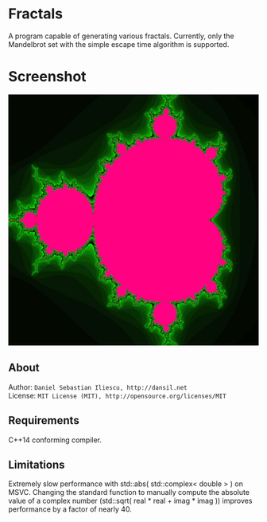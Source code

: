 <!--
[![Build Status](https://travis-ci.org/danielil/Fractals.svg?branch=master)](https://travis-ci.org/danielil/Fractals) [![Build status](https://ci.appveyor.com/api/projects/status/52l4k6pp40sju7a9?svg=true)](https://ci.appveyor.com/project/danielil/fractals)
-->
Fractals
================

A program capable of generating various fractals. Currently, only the Mandelbrot set with the simple escape time algorithm is supported.

Screenshot
================
![Output Screenshot](Resources/output_image.jpg)

About
------------------

Author: `Daniel Sebastian Iliescu, http://dansil.net`  
License: `MIT License (MIT), http://opensource.org/licenses/MIT`  

Requirements
------------------

C++14 conforming compiler.

Limitations
------------------

Extremely slow performance with std::abs( std::complex< double > ) on MSVC. Changing the standard function to manually compute the absolute value of a complex number (std::sqrt( real * real + imag * imag )) improves performance by a factor of nearly 40.
